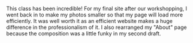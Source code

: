 This class has been incredible! For my final site after our workshopping, I went back in to make my photos smaller so that my page will load more efficiently. It was well worth it as an efficient website makes a huge difference in the professionalism of it. I also rearranged my "About" page because the composition was a little funky in my second draft. 
